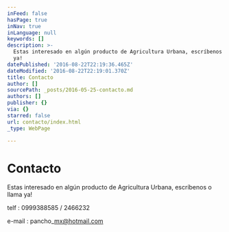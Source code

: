 ```yaml
---
inFeed: false
hasPage: true
inNav: true
inLanguage: null
keywords: []
description: >-
  Estas interesado en algún producto de Agricultura Urbana, escríbenos o llama
  ya! 
datePublished: '2016-08-22T22:19:36.465Z'
dateModified: '2016-08-22T22:19:01.370Z'
title: Contacto
author: []
sourcePath: _posts/2016-05-25-contacto.md
authors: []
publisher: {}
via: {}
starred: false
url: contacto/index.html
_type: WebPage

---
```

# Contacto

Estas interesado en algún producto de Agricultura Urbana, escríbenos o llama ya! 

telf : 0999388585 / 2466232

e-mail : pancho\_mx@hotmail.com